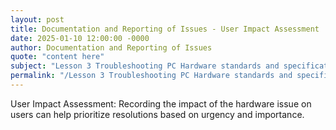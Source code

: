 ```yaml
---
layout: post
title: Documentation and Reporting of Issues - User Impact Assessment
date: 2025-01-10 12:00:00 -0000
author: Documentation and Reporting of Issues
quote: "content here"
subject: "Lesson 3 Troubleshooting PC Hardware standards and specifications"
permalink: "/Lesson 3 Troubleshooting PC Hardware standards and specifications/Documentation and Reporting of Issues/Documentation and Reporting of Issues - User Impact Assessment"
---
```


User Impact Assessment: Recording the impact of the hardware issue on users can help prioritize resolutions based on urgency and importance.
